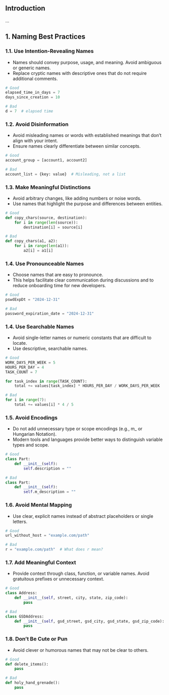 ## Introduction 
...

## 1. Naming Best Practices
### 1.1.  Use Intention-Revealing Names
- Names should convey purpose, usage, and meaning. Avoid ambiguous or generic names.
- Replace cryptic names with descriptive ones that do not require additional comments.
```python
# Good
elapsed_time_in_days = 7
days_since_creation = 10

# Bad
d = 7  # elapsed time
```

### 1.2. Avoid Disinformation
- Avoid misleading names or words with established meanings that don’t align with your intent.
- Ensure names clearly differentiate between similar concepts.
```python
# Good
account_group = [account1, account2]

# Bad
account_list = {key: value}  # Misleading, not a list
```

### 1.3. Make Meaningful Distinctions
- Avoid arbitrary changes, like adding numbers or noise words.
- Use names that highlight the purpose and differences between entities.
```python
# Good  
def copy_chars(source, destination):
    for i in range(len(source)):
        destination[i] = source[i]

# Bad
def copy_chars(a1, a2):
    for i in range(len(a1)):
        a2[i] = a1[i]
```

### 1.4. Use Pronounceable Names
- Choose names that are easy to pronounce.
- This helps facilitate clear communication during discussions and to reduce onboarding time for new developers.
```python
# Good
pswdExpDt = "2024-12-31"

# Bad
password_expiration_date = "2024-12-31"
```

### 1.4. Use Searchable Names
- Avoid single-letter names or numeric constants that are difficult to locate.
- Use descriptive, searchable names.
```python
# Good
WORK_DAYS_PER_WEEK = 5
HOURS_PER_DAY = 4
TASK_COUNT = 7

for task_index in range(TASK_COUNT):
    total += values[task_index] * HOURS_PER_DAY / WORK_DAYS_PER_WEEK

# Bad
for i in range(7):
    total += values[i] * 4 / 5
```

### 1.5. Avoid Encodings
- Do not add unnecessary type or scope encodings (e.g., m_ or Hungarian Notation).
- Modern tools and languages provide better ways to distinguish variable types and scope.
```python
# Good
class Part:
    def __init__(self):
        self.description = ""

# Bad
class Part:
    def __init__(self):
        self.m_description = ""
```

### 1.6. Avoid Mental Mapping
- Use clear, explicit names instead of abstract placeholders or single letters.
```python
# Good
url_without_host = "example.com/path"

# Bad
r = "example.com/path"  # What does r mean?
```

### 1.7. Add Meaningful Context
- Provide context through class, function, or variable names. Avoid gratuitous prefixes or unnecessary context.
```python
# Good
class Address:
    def __init__(self, street, city, state, zip_code):
        pass

# Bad
class GSDAddress:
    def __init__(self, gsd_street, gsd_city, gsd_state, gsd_zip_code):
        pass
```

### 1.8. Don’t Be Cute or Pun
- Avoid clever or humorous names that may not be clear to others.
```python
# Good
def delete_items():
    pass

# Bad
def holy_hand_grenade():
    pass
```






